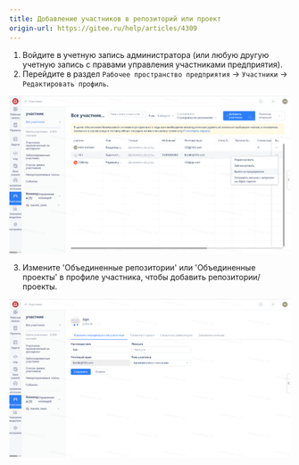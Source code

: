 ```yaml
---
title: Добавление участников в репозиторий или проект
origin-url: https://gitee.ru/help/articles/4309
---
```


1. Войдите в учетную запись администратора (или любую другую учетную запись с правами управления участниками предприятия).
2. Перейдите в раздел `Рабочее пространство предприятия` -> `Участники` -> `Редактировать профиль`.

![Описание изображения](image632.png)

3. Измените 'Объединенные репозитории' или 'Объединенные проекты' в профиле участника, чтобы добавить репозитории/проекты.

![Описание изображения](image633.png)